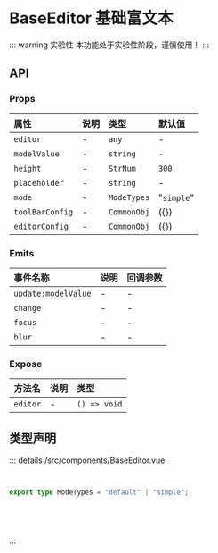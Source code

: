 # BaseEditor 基础富文本  <Badge class="title-badge" type="warning" text="beta" />


::: warning 实验性
本功能处于实验性阶段，谨慎使用！
:::




## API 
### Props

|属性|说明|类型|默认值|
|:---|:---|:---|:---|
|`editor`|-|`any`|-|
|`modelValue`|-|`string`|-|
|`height`|-|`StrNum`|`300`|
|`placeholder`|-|`string`|-|
|`mode`|-|`ModeTypes`|"`simple`"|
|`toolBarConfig`|-|`CommonObj`|({})|
|`editorConfig`|-|`CommonObj`|({})|

### Emits

|事件名称|说明|回调参数|
|:---|:---|:---|
|`update:modelValue`|-|-|
|`change`|-|-|
|`focus`|-|-|
|`blur`|-|-|

### Expose

|方法名|说明|类型|
|:---|:---|:---|
|`editor`|-|`() => void`|



## 类型声明
::: details
/src/components/BaseEditor.vue


``` ts


export type ModeTypes = "default" | "simple";






```

:::  


